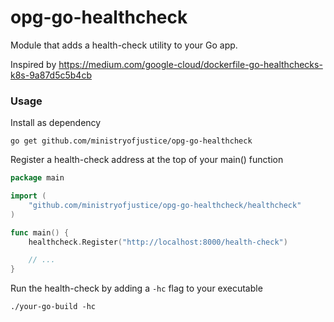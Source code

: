 # opg-go-healthcheck

Module that adds a health-check utility to your Go app.

Inspired by https://medium.com/google-cloud/dockerfile-go-healthchecks-k8s-9a87d5c5b4cb

### Usage

Install as dependency

```
go get github.com/ministryofjustice/opg-go-healthcheck
```

Register a health-check address at the top of your main() function

```go
package main

import (
    "github.com/ministryofjustice/opg-go-healthcheck/healthcheck"
)

func main() {
    healthcheck.Register("http://localhost:8000/health-check")

    // ...
}
```

Run the health-check by adding a `-hc` flag to your executable

```
./your-go-build -hc
``` 
